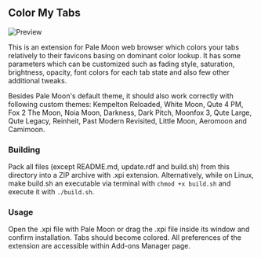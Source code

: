## Color My Tabs
![Preview](http://i.imgur.com/NXhqGTX.png)

This is an extension for Pale Moon web browser which colors your tabs relatively to their favicons basing on dominant color lookup. It has some parameters which can be customized such as fading style, saturation, brightness, opacity, font colors for each tab state and also few other additional tweaks.

Besides Pale Moon's default theme, it should also work correctly with following custom themes: Kempelton Reloaded, White Moon, Qute 4 PM, Fox 2 The Moon, Noia Moon, Darkness, Dark Pitch, Moonfox 3, Qute Large, Qute Legacy, Reinheit, Past Modern Revisited, Little Moon, Aeromoon and Camimoon.

### Building
Pack all files (except README.md, update.rdf and build.sh) from this directory into a ZIP archive with .xpi extension. Alternatively, while on Linux, make build.sh an executable via terminal with `chmod +x build.sh` and execute it with `./build.sh`.

### Usage
Open the .xpi file with Pale Moon or drag the .xpi file inside its window and confirm installation. Tabs should become colored. All preferences of the extension are accessible within Add-ons Manager page.